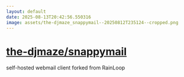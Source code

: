 ```yaml
---
layout: default
date: 2025-08-13T20:42:56.550316
image: assets/the-djmaze_snappymail--20250812T235124--cropped.png
---
```


# [the-djmaze/snappymail](https://github.com/the-djmaze/snappymail)

self-hosted webmail client forked from RainLoop
